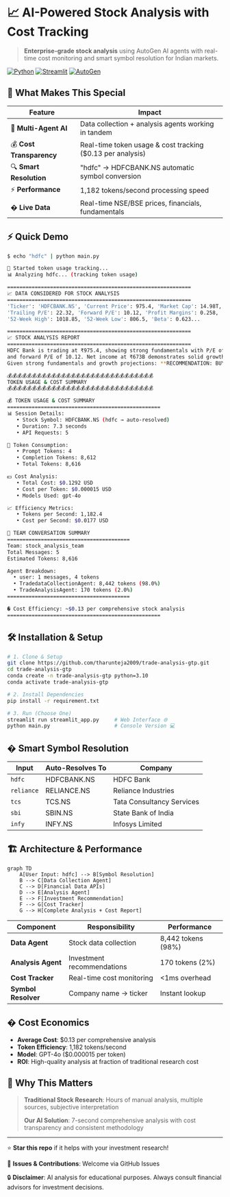# 📈 AI-Powered Stock Analysis with Cost Tracking

> **Enterprise-grade stock analysis** using AutoGen AI agents with real-time cost monitoring and smart symbol resolution for Indian markets.

[![Python](https://img.shields.io/badge/Python-3.10+-blue.svg)](https://python.org)
[![Streamlit](https://img.shields.io/badge/Streamlit-Web_App-red.svg)](https://streamlit.io)
[![AutoGen](https://img.shields.io/badge/AutoGen-Multi_Agent-green.svg)](https://autogen.ai)

## 🚀 What Makes This Special

| Feature | Impact |
|---------|---------|
| 🤖 **Multi-Agent AI** | Data collection + analysis agents working in tandem |
| 💰 **Cost Transparency** | Real-time token usage & cost tracking ($0.13 per analysis) |
| 🔍 **Smart Resolution** | "hdfc" → HDFCBANK.NS automatic symbol conversion |
| ⚡ **Performance** | 1,182 tokens/second processing speed |
| � **Live Data** | Real-time NSE/BSE prices, financials, fundamentals |

## ⚡ Quick Demo

```bash
$ echo "hdfc" | python main.py

🔢 Started token usage tracking...
📊 Analyzing hdfc... (tracking token usage)

============================================================
📈 DATA CONSIDERED FOR STOCK ANALYSIS
============================================================
'Ticker': 'HDFCBANK.NS', 'Current Price': 975.4, 'Market Cap': 14.98T,
'Trailing P/E': 22.32, 'Forward P/E': 10.12, 'Profit Margins': 0.258,
'52-Week High': 1018.85, '52-Week Low': 806.5, 'Beta': 0.623...

============================================================
📈 STOCK ANALYSIS REPORT  
============================================================
HDFC Bank is trading at ₹975.4, showing strong fundamentals with P/E of 22.32 
and forward P/E of 10.12. Net income at ₹673B demonstrates solid growth. 
Given strong fundamentals and growth projections: **RECOMMENDATION: BUY**

💰💰💰💰💰💰💰💰💰💰💰💰💰💰💰💰💰💰💰💰💰💰💰💰💰💰💰💰💰💰
TOKEN USAGE & COST SUMMARY
💰💰💰💰💰💰💰💰💰💰💰💰💰💰💰💰💰💰💰💰💰💰💰💰💰💰💰💰💰💰

💰 TOKEN USAGE & COST SUMMARY
==================================================
📊 Session Details:
   • Stock Symbol: HDFCBANK.NS (hdfc → auto-resolved)
   • Duration: 7.3 seconds
   • API Requests: 5

🔢 Token Consumption:
   • Prompt Tokens: 4
   • Completion Tokens: 8,612  
   • Total Tokens: 8,616

💵 Cost Analysis:
   • Total Cost: $0.1292 USD
   • Cost per Token: $0.000015 USD
   • Models Used: gpt-4o

📈 Efficiency Metrics:
   • Tokens per Second: 1,182.4
   • Cost per Second: $0.0177 USD

🤖 TEAM CONVERSATION SUMMARY
========================================
Team: stock_analysis_team
Total Messages: 5
Estimated Tokens: 8,616

Agent Breakdown:
  • user: 1 messages, 4 tokens
  • TradedataCollectionAgent: 8,442 tokens (98.0%)
  • TradeAnalysisAgent: 170 tokens (2.0%)
========================================

� Cost Efficiency: ~$0.13 per comprehensive stock analysis
==================================================
```

## 🛠️ Installation & Setup

```bash
# 1. Clone & Setup
git clone https://github.com/tharunteja2009/trade-analysis-gtp.git
cd trade-analysis-gtp
conda create -n trade-analysis-gtp python=3.10
conda activate trade-analysis-gtp

# 2. Install Dependencies  
pip install -r requirement.txt

# 3. Run (Choose One)
streamlit run streamlit_app.py     # Web Interface 🌐
python main.py                     # Console Version 💻
```

## � Smart Symbol Resolution

| Input | Auto-Resolves To | Company |
|-------|------------------|---------|
| `hdfc` | HDFCBANK.NS | HDFC Bank |
| `reliance` | RELIANCE.NS | Reliance Industries |
| `tcs` | TCS.NS | Tata Consultancy Services |
| `sbi` | SBIN.NS | State Bank of India |
| `infy` | INFY.NS | Infosys Limited |

## 🏗️ Architecture & Performance

```mermaid
graph TD
    A[User Input: hdfc] --> B[Symbol Resolution]
    B --> C[Data Collection Agent]
    C --> D[Financial Data APIs]
    D --> E[Analysis Agent]
    E --> F[Investment Recommendation]
    F --> G[Cost Tracker]
    G --> H[Complete Analysis + Cost Report]
```

| Component | Responsibility | Performance |
|-----------|---------------|-------------|
| **Data Agent** | Stock data collection | 8,442 tokens (98%) |
| **Analysis Agent** | Investment recommendations | 170 tokens (2%) |
| **Cost Tracker** | Real-time cost monitoring | <1ms overhead |
| **Symbol Resolver** | Company name → ticker | Instant lookup |

## � Cost Economics

- **Average Cost**: $0.13 per comprehensive analysis
- **Token Efficiency**: 1,182 tokens/second
- **Model**: GPT-4o ($0.000015 per token)
- **ROI**: High-quality analysis at fraction of traditional research cost

## 🎯 Why This Matters

> **Traditional Stock Research**: Hours of manual analysis, multiple sources, subjective interpretation
> 
> **Our AI Solution**: 7-second comprehensive analysis with cost transparency and consistent methodology

---

⭐ **Star this repo** if it helps with your investment research! 

📧 **Issues & Contributions**: Welcome via GitHub Issues

🔒 **Disclaimer**: AI analysis for educational purposes. Always consult financial advisors for investment decisions.
